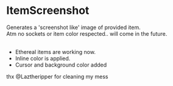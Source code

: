 # ItemScreenshot
Generates a 'screenshot like' image of provided item.<br>
Atm no sockets or item color respected.. will come in the future.<br><br>
- Ethereal items are working now.
- Inline color is applied.
- Cursor and background color added

<p>thx @Laztheripper for cleaning my mess</p>

